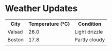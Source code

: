# Weather Updates

<!-- WEATHER-UPDATE-START -->
<table><tr><th>City</th><th>Temperature (°C)</th><th>Condition</th></tr><tr><td>Valsad</td><td>26.0</td><td>Light drizzle</td></tr><tr><td>Boston</td><td>17.8</td><td>Partly cloudy</td></tr><tr><td></td><td></td><td></td></tr></table>
<!-- WEATHER-UPDATE-END -->
